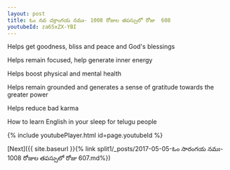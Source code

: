 ```yaml
---
layout: post
title: ఓం నవ చక్రాంగయ నమః- 1008 రోజుల తపస్సులో రోజు  608
youtubeId: za65xZX-YBI
---
```

 
 
Helps get goodness, bliss and peace and God's blessings
 
Helps remain focused, help generate inner energy 
 
Helps boost physical and mental health 
 
Helps remain grounded and generates a sense of gratitude towards the greater power 
 
Helps reduce bad karma
 
How to learn English in your sleep for telugu people
 
 
 
 


{% include youtubePlayer.html id=page.youtubeId %}
 
[Next]({{ site.baseurl }}{% link split1/_posts/2017-05-05-ఓం సారంగయ నమః- 1008 రోజుల తపస్సులో రోజు  607.md%})
 
